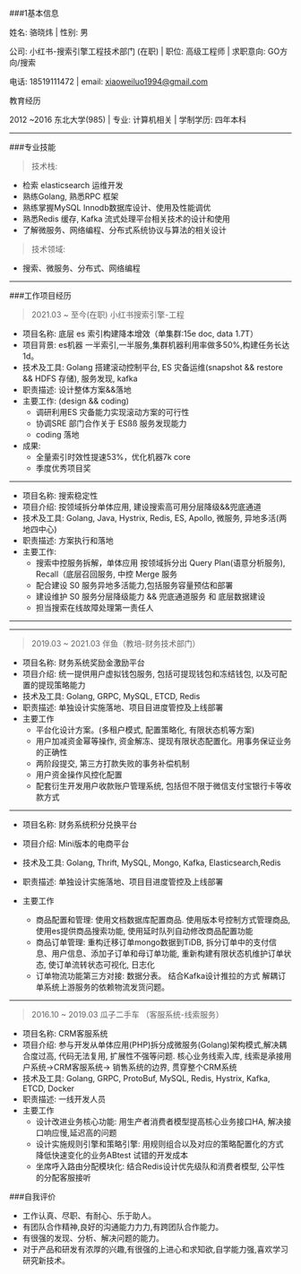 ###1基本信息

姓名: 骆晓炜 | 性别: 男

公司: 小红书-搜索引擎工程技术部门 (在职) | 职位: 高级工程师 | 求职意向: GO方向/搜索

电话: 18519111472  | email: xiaoweiluo1994@gmail.com

教育经历

2012 ~2016 东北大学(985) | 专业: 计算机相关 | 学制学历: 四年本科

______

###专业技能

> 技术栈:

* 检索 elasticsearch 运维开发
* 熟练Golang, 熟悉RPC 框架
* 熟练掌握MySQL Innodb数据库设计、使用及性能调优
* 熟悉Redis 缓存, Kafka 流式处理平台相关技术的设计和使用
* 了解微服务、网络编程、分布式系统协议与算法的相关设计

> 技术领域:

* 搜索、微服务、分布式、网络编程

____

###工作项目经历
>  2021.03 ~ 至今(在职) 小红书搜索引擎-工程

* 项目名称: 底层 es 索引构建降本增效（单集群:15e doc, data 1.7T）
* 项目背景: es机器 一半索引,一半服务,集群机器利用率做多50%,构建任务长达 1d。
* 技术及工具: Golang 搭建滚动控制平台, ES 灾备运维(snapshot && restore && HDFS 存储), 服务发现, kafka
* 职责描述: 设计整体方案&&落地
* 主要工作: (design && coding)
    - 调研利用ES 灾备能力实现滚动方案的可行性
    - 协调SRE 部门合作关于 ESßß 服务发现能力
    - coding 落地
* 成果:
    - 全量索引时效性提速53%，优化机器7k core
    - 季度优秀项目奖

____ 

* 项目名称: 搜索稳定性
* 项目介绍: 按领域拆分单体应用, 建设搜索高可用分层降级&&兜底通道
* 技术及工具: Golang, Java, Hystrix, Redis, ES, Apollo, 微服务, 异地多活(两地四中心)
* 职责描述: 方案执行和落地
* 主要工作:
    - 搜索中控服务拆解，单体应用 按领域拆分出 Query Plan(语意分析服务), Recall（底层召回服务, 中控 Merge 服务
    - 配合建设 S0 服务异地多活能力,包括服务容量预估和部署
    - 建设维护 S0 服务分层降级能力 && 兜底通道服务 和 底层数据建设
    - 担当搜索在线故障处理第一责任人

____


____

>  2019.03 ~ 2021.03 伴鱼（教培-财务技术部门）

* 项目名称: 财务系统奖励金激励平台
* 项目介绍: 统一提供用户虚拟钱包服务, 包括可提现钱包和冻结钱包, 以及可配置的提现策略能力
* 技术及工具: Golang, GRPC, MySQL, ETCD, Redis
* 职责描述: 单独设计实施落地、项⽬目进度管控及上线部署
* 主要工作
    - 平台化设计方案。(多租户模式, 配置策略化, 有限状态机等方案)
    - 用户加减资金幂等操作, 资金解冻、提现有限状态配置化。用事务保证业务的正确性
    - 两阶段提交, 第三方打款失败的事务补偿机制
    - 用户资金操作风控化配置
    - 配套衍生开发用户收款账户管理系统, 包括但不限于微信支付宝银行卡等收款方式

____

* 项目名称: 财务系统积分兑换平台

* 项目介绍: Mini版本的电商平台

* 技术及工具: Golang, Thrift, MySQL, Mongo, Kafka, Elasticsearch,Redis

* 职责描述: 单独设计实施落地、项⽬目进度管控及上线部署

* 主要工作
    - 商品配置和管理: 使用文档数据库配置商品. 使用版本号控制方式管理商品, 使用es提供商品搜索功能, 使用延时队列自动修改商品配置功能
    - 商品订单管理:  重构迁移订单mongo数据到TiDB, 拆分订单中的支付信息、用户信息、添加子订单和母订单功能, 重新构建有限状态机维护订单状态, 使订单流转状态可视化, 日志化
    - 订单物流功能第三方对接: 数据分表。 结合Kafka设计推拉的方式 解耦订单系统上游服务的依赖物流发货问题。

____

> 2016.10 ~ 2019.03 瓜子二手车 （客服系统-线索服务）

* 项目名称: CRM客服系统
* 项目介绍: 参与开发从单体应用(PHP)拆分成微服务(Golang)架构模式,解决耦合度过高, 代码无法复用, 扩展性不强等问题. 核心业务线索入库, 线索是承接用户系统->CRM客服系统-> 销售系统的边界, 贯穿整个CRM系统
* 技术及工具: Golang, GRPC, ProtoBuf, MySQL, Redis, Hystrix, Kafka, ETCD, Docker
* 职责描述: 一线开发人员
* 主要工作
    - 设计改进业务核心功能:  用生产者消费者模型提高核心业务接口HA,  解决接口响应慢,延迟高的问题
    - 设计实施规则引擎和策略引擎: 用规则组合以及对应的策略配置化的方式 降低快速变化的业务ABtest 试错的开发成本
    - 坐席呼入路由分配模块化: 结合Redis设计优先级队和消费者模型, 公平性的分配客服接听

###自我评价

+ 工作认真、尽职、有耐心、乐于助⼈。
+ 有团队合作精神,良好的沟通能⼒力力,有跨团队合作能⼒。
+ 有很强的发现、分析、解决问题的能⼒。
+ 对于产品和研发有浓厚的兴趣,有很强的上进⼼和求知欲,自学能⼒强,喜欢学习研究新技术。


